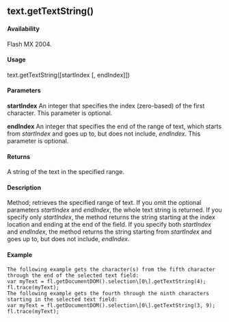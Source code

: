 ## text.getTextString()

#### Availability

Flash MX 2004.

#### Usage

text.getTextString(\[startIndex \[, endIndex\]\])

#### Parameters

**startIndex** An integer that specifies the index (zero-based) of the first character. This parameter is optional.
>
**endIndex** An integer that specifies the end of the range of text, which starts from *startIndex* and goes up to, but does not include, *endIndex*. This parameter is optional.

#### Returns

A string of the text in the specified range.

#### Description

Method; retrieves the specified range of text. If you omit the optional parameters *startIndex* and *endIndex*, the whole text string is returned. If you specify only *startIndex*, the method returns the string starting at the index location and ending at the end of the field. If you specify both *startIndex* and *endIndex*, the method returns the string starting from *startIndex* and goes up to, but does not include, *endIndex*.

#### Example

```
The following example gets the character(s) from the fifth character through the end of the selected text field:
var myText = fl.getDocumentDOM().selection\[0\].getTextString(4); fl.trace(myText);
The following example gets the fourth through the ninth characters starting in the selected text field:
var myText = fl.getDocumentDOM().selection\[0\].getTextString(3, 9); fl.trace(myText);

```